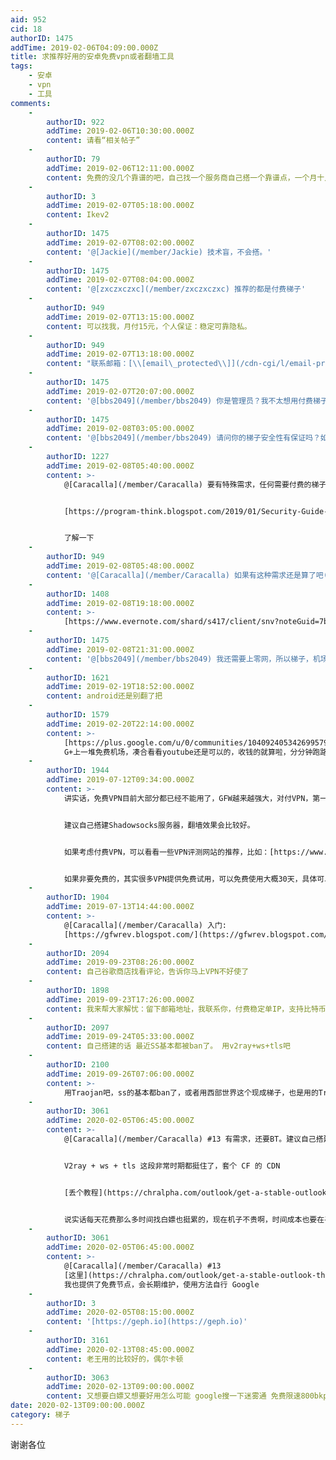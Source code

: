 ```yaml
---
aid: 952
cid: 18
authorID: 1475
addTime: 2019-02-06T04:09:00.000Z
title: 求推荐好用的安卓免费vpn或者翻墙工具
tags:
    - 安卓
    - vpn
    - 工具
comments:
    -
        authorID: 922
        addTime: 2019-02-06T10:30:00.000Z
        content: 请看“相关帖子”
    -
        authorID: 79
        addTime: 2019-02-06T12:11:00.000Z
        content: 免费的没几个靠谱的吧，自己找一个服务商自己搭一个靠谱点，一个月十几二十块的都有
    -
        authorID: 3
        addTime: 2019-02-07T05:18:00.000Z
        content: Ikev2
    -
        authorID: 1475
        addTime: 2019-02-07T08:02:00.000Z
        content: '@[Jackie](/member/Jackie) 技术盲，不会搭。'
    -
        authorID: 1475
        addTime: 2019-02-07T08:04:00.000Z
        content: '@[zxczxczxc](/member/zxczxczxc) 推荐的都是付费梯子'
    -
        authorID: 949
        addTime: 2019-02-07T13:15:00.000Z
        content: 可以找我，月付15元，个人保证：稳定可靠隐私。
    -
        authorID: 949
        addTime: 2019-02-07T13:18:00.000Z
        content: "联系邮箱：[\\[email\_protected\\]](/cdn-cgi/l/email-protection)"
    -
        authorID: 1475
        addTime: 2019-02-07T20:07:00.000Z
        content: '@[bbs2049](/member/bbs2049) 你是管理员？我不太想用付费梯子。但还是谢谢你的好意了'
    -
        authorID: 1475
        addTime: 2019-02-08T03:05:00.000Z
        content: '@[bbs2049](/member/bbs2049) 请问你的梯子安全性有保证吗？如果从事组织颠覆活动会不会被水表？'
    -
        authorID: 1227
        addTime: 2019-02-08T05:40:00.000Z
        content: >-
            @[Caracalla](/member/Caracalla) 要有特殊需求，任何需要付费的梯子都不可信（还问会不会水表....）


            [https://program-think.blogspot.com/2019/01/Security-Guide-for-Political-Activists.html](https://program-think.blogspot.com/2019/01/Security-Guide-for-Political-Activists.html)


            了解一下
    -
        authorID: 949
        addTime: 2019-02-08T05:48:00.000Z
        content: '@[Caracalla](/member/Caracalla) 如果有这种需求还是算了吧(-\_-;)'
    -
        authorID: 1408
        addTime: 2019-02-08T19:18:00.000Z
        content: >-
            [https://www.evernote.com/shard/s417/client/snv?noteGuid=7bf69b0c-2916-4038-b034-20ead5f0241f&noteKey=8ddb2c9bfd5ff4de4c40e04a1eb54b0f&sn=https%3A%2F%2Fwww.evernote.com%2Fshard%2Fs417%2Fsh%2F7bf69b0c-2916-4038-b034-20ead5f0241f%2F8ddb2c9bfd5ff4de4c40e04a1eb54b0f&title=%25E8%2587%25AA%25E7%2594%25A8SS%252FSSR%25E6%259C%25BA%25E5%259C%25BA%25E4%25BD%2593%25E9%25AA%258C%25E5%258F%258A%25E5%2590%2590%25E6%25A7%25BD](https://www.evernote.com/shard/s417/client/snv?noteGuid=7bf69b0c-2916-4038-b034-20ead5f0241f&noteKey=8ddb2c9bfd5ff4de4c40e04a1eb54b0f&sn=https%3A%2F%2Fwww.evernote.com%2Fshard%2Fs417%2Fsh%2F7bf69b0c-2916-4038-b034-20ead5f0241f%2F8ddb2c9bfd5ff4de4c40e04a1eb54b0f&title=%25E8%2587%25AA%25E7%2594%25A8SS%252FSSR%25E6%259C%25BA%25E5%259C%25BA%25E4%25BD%2593%25E9%25AA%258C%25E5%258F%258A%25E5%2590%2590%25E6%25A7%25BD)
    -
        authorID: 1475
        addTime: 2019-02-08T21:31:00.000Z
        content: '@[bbs2049](/member/bbs2049) 我还需要上零网，所以梯子，机场必须支持bt'
    -
        authorID: 1621
        addTime: 2019-02-19T18:52:00.000Z
        content: android还是别翻了把
    -
        authorID: 1579
        addTime: 2019-02-20T22:14:00.000Z
        content: >-
            [https://plus.google.com/u/0/communities/104092405342699579599](https://plus.google.com/u/0/communities/104092405342699579599)
            G+上一堆免费机场，凑合看看youtube还是可以的，收钱的就算啦，分分钟跑路
    -
        authorID: 1944
        addTime: 2019-07-12T09:34:00.000Z
        content: >-
            讲实话，免费VPN目前大部分都已经不能用了，GFW越来越强大，对付VPN，第一批阵亡的就是免费VPN。


            建议自己搭建Shadowsocks服务器，翻墙效果会比较好。


            如果考虑付费VPN，可以看看一些VPN评测网站的推荐，比如：[https://www.vpndada.com/best-vpns-for-china-cn/](https://www.vpndada.com/best-vpns-for-china-cn/)


            如果非要免费的，其实很多VPN提供免费试用，可以免费使用大概30天，具体可以参考这篇文章：[https://www.vpndada.com/vpn-free-trial-cn/](https://www.vpndada.com/vpn-free-trial-cn/)
    -
        authorID: 1904
        addTime: 2019-07-13T14:44:00.000Z
        content: >-
            @[Caracalla](/member/Caracalla) 入门:
            [https://gfwrev.blogspot.com/](https://gfwrev.blogspot.com/)
    -
        authorID: 2094
        addTime: 2019-09-23T08:26:00.000Z
        content: 自己谷歌商店找看评论，告诉你马上VPN不好使了
    -
        authorID: 1898
        addTime: 2019-09-23T17:26:00.000Z
        content: 我来帮大家解忧：留下邮箱地址，我联系你，付费稳定单IP，支持比特币等加密货币，完全匿名交易
    -
        authorID: 2097
        addTime: 2019-09-24T05:33:00.000Z
        content: 自己搭建的话 最近SS基本都被ban了。 用v2ray+ws+tls吧
    -
        authorID: 2100
        addTime: 2019-09-26T07:06:00.000Z
        content: >-
            用Traojan吧，ss的基本都ban了，或者用西部世界这个现成梯子，也是用的Traojan协议做的，速度很快：[https://xbsj.site/i/ri033](https://xbsj.site/i/ri033)
    -
        authorID: 3061
        addTime: 2020-02-05T06:45:00.000Z
        content: >-
            @[Caracalla](/member/Caracalla) #13 有需求，还要BT。建议自己搭建吧，还好不难。


            V2ray + ws + tls 这段非常时期都挺住了，套个 CF 的 CDN


            [丢个教程](https://chralpha.com/outlook/get-a-stable-outlook-through-v2ray-and-cdn.html)


            说实话每天花费那么多时间找白嫖也挺累的，现在机子不贵啊，时间成本也要在乎的吧。祝你早日找到合适自己的方法！
    -
        authorID: 3061
        addTime: 2020-02-05T06:45:00.000Z
        content: >-
            @[Caracalla](/member/Caracalla) #13
            [这里](https://chralpha.com/outlook/get-a-stable-outlook-through-v2ray-and-cdn.html)
            我也提供了免费节点，会长期维护，使用方法自行 Google
    -
        authorID: 3
        addTime: 2020-02-05T08:15:00.000Z
        content: '[https://geph.io](https://geph.io)'
    -
        authorID: 3161
        addTime: 2020-02-13T08:45:00.000Z
        content: 老王用的比较好的，偶尔卡顿
    -
        authorID: 3063
        addTime: 2020-02-13T09:00:00.000Z
        content: 又想要白嫖又想要好用怎么可能 google搜一下迷雾通 免费限速800bkps
date: 2020-02-13T09:00:00.000Z
category: 梯子
---
```


谢谢各位
